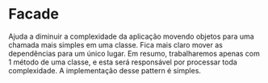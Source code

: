 # Facade

Ajuda a diminuir a complexidade da aplicação movendo objetos para uma chamada mais simples em uma classe. Fica mais claro mover as dependências para um único lugar. Em resumo, trabalharemos apenas com 1 método de uma classe, e esta será responsável por processar toda complexidade. A implementação desse pattern é simples.